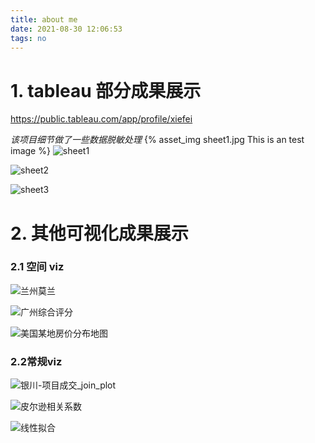 ```yaml
---
title: about me
date: 2021-08-30 12:06:53
tags: no
---
```



# 1. tableau 部分成果展示
https://public.tableau.com/app/profile/xiefei

*该项目细节做了一些数据脱敏处理*
{% asset_img sheet1.jpg This is an test image %}
![sheet1](\images\sheet1.jpg)

![sheet2](About_me\sheet2.jpg)

![sheet3](About_me\sheet3.jpg)

# 2. 其他可视化成果展示

### 2.1 空间 viz

![兰州莫兰](About_me\兰州_产业+_莫兰.png)

![广州综合评分](About_me\综合评分.png)

![美国某地房价分布地图](About_me\房价分布地图.jpg)

### 2.2常规viz

![银川-项目成交_join_plot](About_me\银川-项目成交2021(1)_join_plot.png)

![皮尔逊相关系数](About_me\皮尔逊相关系数.jpg)

![线性拟合](About_me\线性拟合.jpg)


